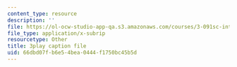 ```yaml
---
content_type: resource
description: ''
file: https://ol-ocw-studio-app-qa.s3.amazonaws.com/courses/3-091sc-introduction-to-solid-state-chemistry-fall-2010/66dbd07fb6e54bea0444f1750bc45b5d_xu-p6Ffh-A.srt
file_type: application/x-subrip
resourcetype: Other
title: 3play caption file
uid: 66dbd07f-b6e5-4bea-0444-f1750bc45b5d
---
```

